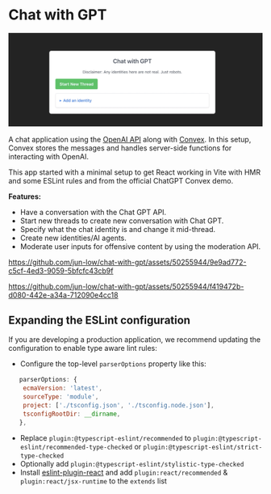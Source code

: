 # Chat with GPT
![convex](assets/cover.png)

A chat application using the [OpenAI API](https://platform.openai.com/docs/api-reference) along with [Convex](https://www.convex.dev/). In this setup, Convex stores the messages and handles server-side functions for interacting with OpenAI.

This app started with a minimal setup to get React working in Vite with HMR and some ESLint rules and from the official ChatGPT Convex demo.

**Features:**

- Have a conversation with the Chat GPT API.
- Start new threads to create new conversation with Chat GPT.
- Specify what the chat identity is and change it mid-thread.
- Create new identities/AI agents.
- Moderate user inputs for offensive content by using the moderation API.



https://github.com/jun-low/chat-with-gpt/assets/50255944/9e9ad772-c5cf-4ed3-9059-5bfcfc43cb9f

https://github.com/jun-low/chat-with-gpt/assets/50255944/f419472b-d080-442e-a34a-712090e4cc18



## Expanding the ESLint configuration

If you are developing a production application, we recommend updating the configuration to enable type aware lint rules:

- Configure the top-level `parserOptions` property like this:

```js
   parserOptions: {
    ecmaVersion: 'latest',
    sourceType: 'module',
    project: ['./tsconfig.json', './tsconfig.node.json'],
    tsconfigRootDir: __dirname,
   },
```

- Replace `plugin:@typescript-eslint/recommended` to `plugin:@typescript-eslint/recommended-type-checked` or `plugin:@typescript-eslint/strict-type-checked`
- Optionally add `plugin:@typescript-eslint/stylistic-type-checked`
- Install [eslint-plugin-react](https://github.com/jsx-eslint/eslint-plugin-react) and add `plugin:react/recommended` & `plugin:react/jsx-runtime` to the `extends` list
